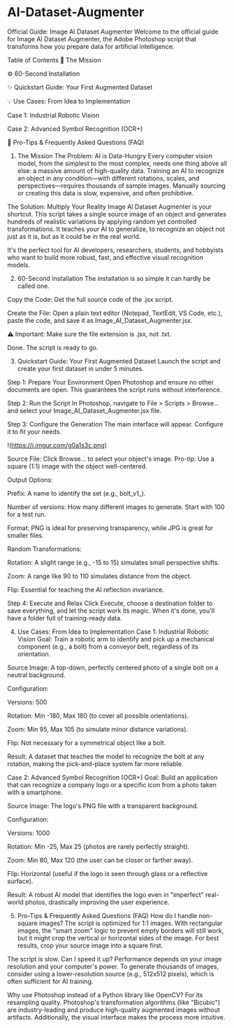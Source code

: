 # AI-Dataset-Augmenter

Official Guide: Image AI Dataset Augmenter
Welcome to the official guide for Image AI Dataset Augmenter, the Adobe Photoshop script that transforms how you prepare data for artificial intelligence.

Table of Contents
🚀 The Mission

⚙️ 60-Second Installation

✨ Quickstart Guide: Your First Augmented Dataset

💡 Use Cases: From Idea to Implementation

Case 1: Industrial Robotic Vision

Case 2: Advanced Symbol Recognition (OCR+)

🧠 Pro-Tips & Frequently Asked Questions (FAQ)

1. The Mission
The Problem: AI is Data-Hungry
Every computer vision model, from the simplest to the most complex, needs one thing above all else: a massive amount of high-quality data. Training an AI to recognize an object in any condition—with different rotations, scales, and perspectives—requires thousands of sample images. Manually sourcing or creating this data is slow, expensive, and often prohibitive.

The Solution: Multiply Your Reality
Image AI Dataset Augmenter is your shortcut. This script takes a single source image of an object and generates hundreds of realistic variations by applying random yet controlled transformations. It teaches your AI to generalize, to recognize an object not just as it is, but as it could be in the real world.

It's the perfect tool for AI developers, researchers, students, and hobbyists who want to build more robust, fast, and effective visual recognition models.

2. 60-Second Installation
The installation is so simple it can hardly be called one.

Copy the Code: Get the full source code of the .jsx script.

Create the File: Open a plain text editor (Notepad, TextEdit, VS Code, etc.), paste the code, and save it as Image_AI_Dataset_Augmenter.jsx.

⚠️ Important: Make sure the file extension is .jsx, not .txt.

Done. The script is ready to go.

3. Quickstart Guide: Your First Augmented Dataset
Launch the script and create your first dataset in under 5 minutes.

Step 1: Prepare Your Environment
Open Photoshop and ensure no other documents are open. This guarantees the script runs without interference.

Step 2: Run the Script
In Photoshop, navigate to File > Scripts > Browse... and select your Image_AI_Dataset_Augmenter.jsx file.

Step 3: Configure the Generation
The main interface will appear. Configure it to fit your needs.

!(https://i.imgur.com/g0a1s3c.png)

Source File: Click Browse... to select your object's image. Pro-tip: Use a square (1:1) image with the object well-centered.

Output Options:

Prefix: A name to identify the set (e.g., bolt_v1_).

Number of versions: How many different images to generate. Start with 100 for a test run.

Format: PNG is ideal for preserving transparency, while JPG is great for smaller files.

Random Transformations:

Rotation: A slight range (e.g., -15 to 15) simulates small perspective shifts.

Zoom: A range like 90 to 110 simulates distance from the object.

Flip: Essential for teaching the AI reflection invariance.

Step 4: Execute and Relax
Click Execute, choose a destination folder to save everything, and let the script work its magic. When it's done, you'll have a folder full of training-ready data.

4. Use Cases: From Idea to Implementation
Case 1: Industrial Robotic Vision
Goal: Train a robotic arm to identify and pick up a mechanical component (e.g., a bolt) from a conveyor belt, regardless of its orientation.

Source Image: A top-down, perfectly centered photo of a single bolt on a neutral background.

Configuration:

Versions: 500

Rotation: Min -180, Max 180 (to cover all possible orientations).

Zoom: Min 95, Max 105 (to simulate minor distance variations).

Flip: Not necessary for a symmetrical object like a bolt.

Result: A dataset that teaches the model to recognize the bolt at any rotation, making the pick-and-place system far more reliable.

Case 2: Advanced Symbol Recognition (OCR+)
Goal: Build an application that can recognize a company logo or a specific icon from a photo taken with a smartphone.

Source Image: The logo's PNG file with a transparent background.

Configuration:

Versions: 1000

Rotation: Min -25, Max 25 (photos are rarely perfectly straight).

Zoom: Min 80, Max 120 (the user can be closer or farther away).

Flip: Horizontal (useful if the logo is seen through glass or a reflective surface).

Result: A robust AI model that identifies the logo even in "imperfect" real-world photos, drastically improving the user experience.

5. Pro-Tips & Frequently Asked Questions (FAQ)
How do I handle non-square images?
The script is optimized for 1:1 images. With rectangular images, the "smart zoom" logic to prevent empty borders will still work, but it might crop the vertical or horizontal sides of the image. For best results, crop your source image into a square first.

The script is slow. Can I speed it up?
Performance depends on your image resolution and your computer's power. To generate thousands of images, consider using a lower-resolution source (e.g., 512x512 pixels), which is often sufficient for AI training.

Why use Photoshop instead of a Python library like OpenCV?
For its resampling quality. Photoshop's transformation algorithms (like "Bicubic") are industry-leading and produce high-quality augmented images without artifacts. Additionally, the visual interface makes the process more intuitive.

